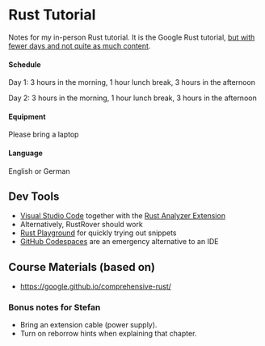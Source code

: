 # Rust Tutorial

Notes for my in-person Rust tutorial. It is the Google Rust tutorial, [but with fewer days and not quite as much content](https://stefnotch.github.io/comprehensive-rust/).

#### Schedule

Day 1: 3 hours in the morning, 1 hour lunch break, 3 hours in the afternoon

Day 2: 3 hours in the morning, 1 hour lunch break, 3 hours in the afternoon

#### Equipment

Please bring a laptop

#### Language

English or German

## Dev Tools

- [Visual Studio Code](https://code.visualstudio.com/download) together with the [Rust Analyzer Extension](https://marketplace.visualstudio.com/items?itemName=rust-lang.rust-analyzer)
- Alternatively, RustRover should work
- [Rust Playground](https://play.rust-lang.org) for quickly trying out snippets
- [GitHub Codespaces](https://github.com/microsoft/vscode-remote-try-rust) are an emergency alternative to an IDE



## Course Materials (based on)

- https://google.github.io/comprehensive-rust/

### Bonus notes for Stefan

- Bring an extension cable (power supply).
- Turn on reborrow hints when explaining that chapter.

